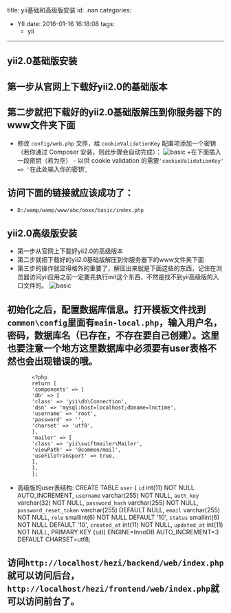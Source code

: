 title: yii基础和高级版安装
id: .nan
categories:
  - YII
date: 2016-01-16 16:18:08
tags: 
	- yii
---

## yii2.0基础版安装

## 第一步从官网上下载好yii2.0的基础版本
## 第二步就把下载好的yii2.0基础版解压到你服务器下的www文件夹下面
+ 修改 `config/web.php` 文件，给 `cookieValidationKey` 配置项添加一个密钥（若你通过 Composer 安装，则此步骤会自动完成）：
![basic](http://source.shengxuezixun.com/images%2Fbasic.jpg?imageMogr2/thumbnail/800x800)
+在下面插入一段密钥（若为空） - 以供 cookie validation 的需要`'cookieValidationKey' => '`在此处输入你的密钥',
## 访问下面的链接就应该成功了：
+ `D:/wamp/wamp/www/abc/ooxx/basic/index.php`
 
## yii2.0高级版安装
+ 第一步从官网上下载好yii2.0的高级版本
+ 第二步就把下载好的yii2.0基础版解压到你服务器下的www文件夹下面
+ 第三步的操作就显得格外的重要了，解压出来就是下面这些的东西，记住在浏览器访问yii应用之前一定要先执行init这个东西，不然是找不到yii高级版的入口文件的。
![basic](http://source.shengxuezixun.com/images%2Fadvanced.png?imageMogr2/thumbnail/800x800)
## 初始化之后，配置数据库信息。打开模板文件找到`common\config`里面有`main-local.php`，输入用户名，密码，数据库名（已存在，不存在要自己创建）。这里也要注意一个地方这里数据库中必须要有user表格不然也会出现错误的哦。
			<?php
			return [
			'components' => [
			'db' => [
			'class' => 'yii\db\Connection',
			'dsn' => 'mysql:host=localhost;dbname=lnctime',
			'username' => 'root',
			'password' => '',
			'charset' => 'utf8',
			],
			'mailer' => [
			'class' => 'yii\swiftmailer\Mailer',
			'viewPath' => '@common/mail',
			'useFileTransport' => true,
			],
			],
			];
+ 高级版的user表结构:
			CREATE TABLE `user` (
			  `id` int(11) NOT NULL AUTO_INCREMENT,
			  `username` varchar(255) NOT NULL,
			  `auth_key` varchar(32) NOT NULL,
			  `password_hash` varchar(255) NOT NULL,
			  `password_reset_token` varchar(255) DEFAULT NULL,
			  `email` varchar(255) NOT NULL,
			  `role` smallint(6) NOT NULL DEFAULT '10',
			  `status` smallint(6) NOT NULL DEFAULT '10',
			  `created_at` int(11) NOT NULL,
			  `updated_at` int(11) NOT NULL,
			  PRIMARY KEY (`id`)) ENGINE=InnoDB AUTO_INCREMENT=3 DEFAULT CHARSET=utf8;
## 访问`http://localhost/hezi/backend/web/index.php`就可以访问后台，`http://localhost/hezi/frontend/web/index.php`就可以访问前台了。

 
